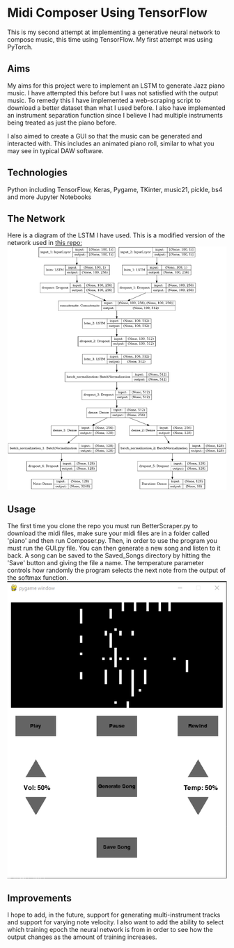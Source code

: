 # Midi Composer Using TensorFlow

This is my second attempt at implementing a generative neural network to compose music, this time using TensorFlow. My first attempt was using PyTorch.

## Aims
My aims for this project were to implement an LSTM to generate Jazz piano music. I have attempted this before but I was not satisfied with the output music. To remedy this I have implemented a web-scraping script to download a better dataset than what I used before. I also have implemented an instrument separation function since I believe I had multiple instruments being treated as just the piano before.

I also aimed to create a GUI so that the music can be generated and interacted with. This includes an animated piano roll, similar to what you may see in typical DAW software.

## Technologies
Python including TensorFlow, Keras, Pygame, TKinter, music21, pickle, bs4 and more
Jupyter Notebooks

## The Network
Here is a diagram of the LSTM I have used. This is a modified version of the network used in [this repo:](https://github.com/jordan-bird/Keras-LSTM-Music-Generator)
![Network Diagram](https://github.com/cwhite098/Midi_Composer_TF/blob/main/model.png)

## Usage
The first time you clone the repo you must run BetterScraper.py to download the midi files, make sure your midi files are in a folder called 'piano' and then run Composer.py.
Then, in order to use the program you must run the GUI.py file. You can then generate a new song and listen to it back. A song can be saved to the Saved_Songs directory by hitting the 'Save' button and giving the file a name.
The temperature parameter controls how randomly the program selects the next note from the output of the softmax function.
![GUI](https://github.com/cwhite098/Midi_Composer_TF/blob/main/gui.png)

## Improvements
I hope to add, in the future, support for generating multi-instrument tracks and support for varying note velocity. I also want to add the ability to select which training epoch the neural network is from in order to see how the output changes as the amount of training increases.
